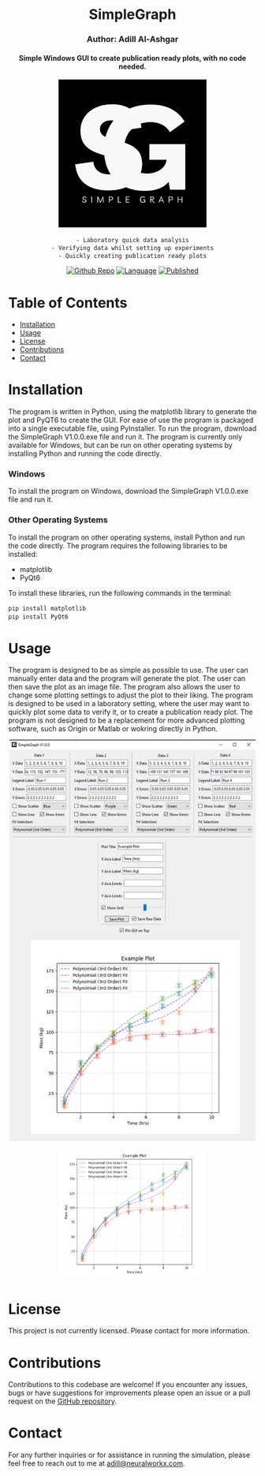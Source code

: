 <div align="center">

# SimpleGraph
### Author: Adill Al-Ashgar
#### Simple Windows GUI to create publication ready plots, with no code needed.

<img src="Images/SimpleGraph%20Logo.png" width="300"> 

    - Laboratory quick data analysis
    - Verifying data whilst setting up experiments
    - Quickly creating publication ready plots

[![Github Repo](https://img.shields.io/badge/GitHub_Repo-SimpleGraph-yellow.svg)](https://github.com/Adillwma/SimpleGraph)
[![Language](https://img.shields.io/badge/language-Python-blue.svg)](https://www.python.org/) 
[![Published](https://img.shields.io/badge/Published-2023-purple.svg)]()
</div>









# Table of Contents
- [Installation](#installation)
- [Usage](#usage)
- [License](#license)
- [Contributions](#contributions)
- [Contact](#contact)





# Installation
The program is written in Python, using the matplotlib library to generate the plot and PyQT6 to create the GUI. For ease of use the program is packaged into a single executable file, using PyInstaller. To run the program, download the SimpleGraph V1.0.0.exe file and run it. The program is currently only available for Windows, but can be run on other operating systems by installing Python and running the code directly.

### Windows
To install the program on Windows, download the SimpleGraph V1.0.0.exe file and run it. 

### Other Operating Systems
To install the program on other operating systems, install Python and run the code directly. The program requires the following libraries to be installed:
- matplotlib
- PyQt6

To install these libraries, run the following commands in the terminal:
```bash
pip install matplotlib
pip install PyQt6
```

# Usage
The program is designed to be as simple as possible to use. The user can manually enter data and the program will generate the plot. The user can then save the plot as an image file. The program also allows the user to change some plotting settings to adjust the plot to their liking. The program is designed to be used in a laboratory setting, where the user may want to quickly plot some data to verify it, or to create a publication ready plot. The program is not designed to be a replacement for more advanced plotting software, such as Origin or Matlab or wokring directly in Python.


<div align="center">
<img src="Images/SimpleGraph_GUIV1.png" width="500"> 

</div>



<div align="center">
<img src="Images/e.png" width="300"> 

</div>


# License
This project is not currently licensed. Please contact for more information.

# Contributions
Contributions to this codebase are welcome! If you encounter any issues, bugs or have suggestions for improvements please open an issue or a pull request on the [GitHub repository](https://github.com/Adillwma/SimpleGraph).

# Contact
For any further inquiries or for assistance in running the simulation, please feel free to reach out to me at adill@neuralworkx.com.


